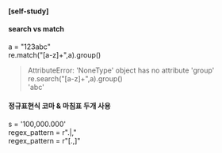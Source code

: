 #### [self-study]

#### search vs match 
a = "123abc" <br>
re.match("[a-z]+",a).group() <br>
> AttributeError: 'NoneType' object has no attribute 'group'<br>
re.search("[a-z]+",a).group()<br>
> 'abc' <br>

#### 정규표현식 코마 & 마침표 두개 사용
s = '100,000.000' <br>
regex_pattern = r"\.|,"	 <br>
regex_pattern = r"[.,]"  <br>
